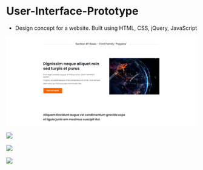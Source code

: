# User-Interface-Prototype

- Design concept for a website. Built using HTML, CSS, jQuery, JavaScript

![](FrontEndDev/img/1.png)

![](User-Interface-Prototype/FrontEndDev/img/2.png)

![](User-Interface-Prototype/FrontEndDev/img/3.png)

![](User-Interface-Prototype/FrontEndDev/img/4.png)

